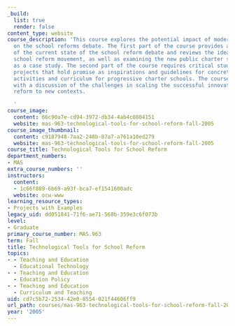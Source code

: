 ```yaml
---
_build:
  list: true
  render: false
content_type: website
course_description: 'This course explores the potential impact of modern technologies
  on the school reforms debate. The first part of the course provides an overview
  of the current state of the school reform debate and reviews the ideas in the progressive
  school reform movement, as well as examining the new public charter school in Cambridge
  as a case study. The second part of the course requires critical study of research
  projects that hold promise as inspirations and guidelines for concrete multidisciplinary
  activities and curriculum for progressive charter schools. The course concludes
  with a discussion of the challenges in scaling the successful innovations in school
  reform to new contexts.

  '
course_image:
  content: 66c90a7e-cd94-3972-db34-4ab4c0804151
  website: mas-963-technological-tools-for-school-reform-fall-2005
course_image_thumbnail:
  content: c9187948-7aa2-248b-87a7-a761a10ed279
  website: mas-963-technological-tools-for-school-reform-fall-2005
course_title: Technological Tools for School Reform
department_numbers:
- MAS
extra_course_numbers: ''
instructors:
  content:
  - 1c66f889-6b69-a93f-bca7-ef1541600adc
  website: ocw-www
learning_resource_types:
- Projects with Examples
legacy_uid: dd051841-71f6-ae71-568b-359e3c6f073b
level:
- Graduate
primary_course_number: MAS.963
term: Fall
title: Technological Tools for School Reform
topics:
- - Teaching and Education
  - Educational Technology
- - Teaching and Education
  - Education Policy
- - Teaching and Education
  - Curriculum and Teaching
uid: cd7c5b72-2534-42e0-8554-021f44606ff9
url_path: courses/mas-963-technological-tools-for-school-reform-fall-2005
year: '2005'
---
```

